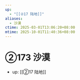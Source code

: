 ```yaml
---
up:
  - "[[②17 陆地]]"
aliases:
  - 沙漠
ctime: 2025-03-01T13:06:20+08:00
mtime: 2025-10-01T11:40:36+08:00
---
```


# ②173 沙漠

- up: [[②17 陆地]]
